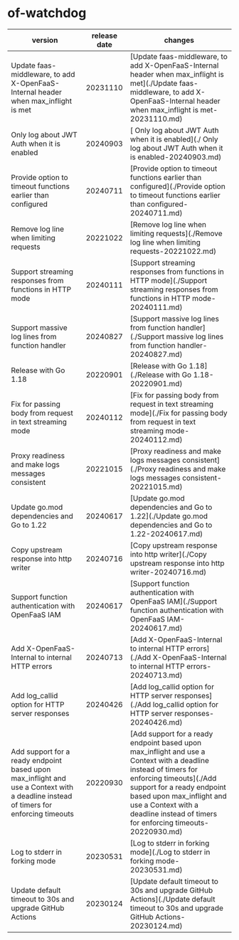 # of-watchdog	


|version|release date|changes|
|---|---|---|
|Update faas-middleware, to add X-OpenFaaS-Internal header when max_inflight is met|20231110|[Update faas-middleware, to add X-OpenFaaS-Internal header when max_inflight is met](./Update faas-middleware, to add X-OpenFaaS-Internal header when max_inflight is met-20231110.md)|
| Only log about JWT Auth when it is enabled|20240903|[ Only log about JWT Auth when it is enabled](./ Only log about JWT Auth when it is enabled-20240903.md)|
|Provide option to timeout functions earlier than configured|20240711|[Provide option to timeout functions earlier than configured](./Provide option to timeout functions earlier than configured-20240711.md)|
|Remove log line when limiting requests|20221022|[Remove log line when limiting requests](./Remove log line when limiting requests-20221022.md)|
|Support streaming responses from functions in HTTP mode|20240111|[Support streaming responses from functions in HTTP mode](./Support streaming responses from functions in HTTP mode-20240111.md)|
|Support massive log lines from function handler|20240827|[Support massive log lines from function handler](./Support massive log lines from function handler-20240827.md)|
|Release with Go 1.18|20220901|[Release with Go 1.18](./Release with Go 1.18-20220901.md)|
|Fix for passing body from request in text streaming mode|20240112|[Fix for passing body from request in text streaming mode](./Fix for passing body from request in text streaming mode-20240112.md)|
|Proxy readiness and make logs messages consistent|20221015|[Proxy readiness and make logs messages consistent](./Proxy readiness and make logs messages consistent-20221015.md)|
|Update go.mod dependencies and Go to 1.22|20240617|[Update go.mod dependencies and Go to 1.22](./Update go.mod dependencies and Go to 1.22-20240617.md)|
|Copy upstream response into http writer|20240716|[Copy upstream response into http writer](./Copy upstream response into http writer-20240716.md)|
|Support function authentication with OpenFaaS IAM|20240617|[Support function authentication with OpenFaaS IAM](./Support function authentication with OpenFaaS IAM-20240617.md)|
|Add X-OpenFaaS-Internal to internal HTTP errors|20240713|[Add X-OpenFaaS-Internal to internal HTTP errors](./Add X-OpenFaaS-Internal to internal HTTP errors-20240713.md)|
|Add log_callid option for HTTP server responses|20240426|[Add log_callid option for HTTP server responses](./Add log_callid option for HTTP server responses-20240426.md)|
|Add support for a ready endpoint based upon max_inflight and use a Context with a deadline instead of timers for enforcing timeouts|20220930|[Add support for a ready endpoint based upon max_inflight and use a Context with a deadline instead of timers for enforcing timeouts](./Add support for a ready endpoint based upon max_inflight and use a Context with a deadline instead of timers for enforcing timeouts-20220930.md)|
|Log to stderr in forking mode|20230531|[Log to stderr in forking mode](./Log to stderr in forking mode-20230531.md)|
|Update default timeout to 30s and upgrade GitHub Actions|20230124|[Update default timeout to 30s and upgrade GitHub Actions](./Update default timeout to 30s and upgrade GitHub Actions-20230124.md)|
